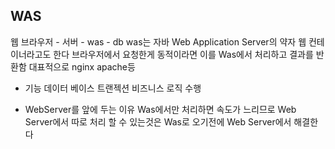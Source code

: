 ## WAS

웹 브라우저 - 서버 - was - db
was는 자바 Web Application Server의 약자 웹 컨테이너라고도 한다
브라우저에서 요청한게 동적이라면 이를 Was에서 처리하고 결과를 반환함
대표적으로 nginx apache등

* 기능
데이터 베이스
트랜젝션
비즈니스 로직 수행

* WebServer를 앞에 두는 이유
Was에서만 처리하면 속도가 느리므로 Web Server에서 따로 처리 할 수 있는것은 Was로 오기전에 Web Server에서 해결한다